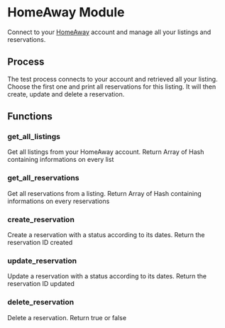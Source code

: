 # HomeAway Module

Connect to your [HomeAway](http://www.homeaway.com/) account and manage all your listings and reservations.

## Process
The test process connects to your account and retrieved all your listing. Choose the first one and print all reservations for this listing. It will then create, update and delete a reservation.

## Functions
### get_all_listings
Get all listings from your HomeAway account.
Return Array of Hash containing informations on every list

### get_all_reservations
Get all reservations from a listing.
Return Array of Hash containing informations on every reservations

### create_reservation
Create a reservation with a status according to its dates.
Return the reservation ID created

### update_reservation
Update a reservation with a status according to its dates.
Return the reservation ID updated

### delete_reservation
Delete a reservation.
Return true or false
